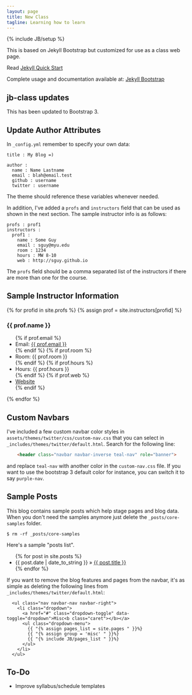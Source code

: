 ```yaml
---
layout: page
title: New Class
tagline: Learning how to learn
---
```

{% include JB/setup %}

This is based on Jekyll Bootstrap but customized for use as a class
web page.

Read [Jekyll Quick Start](http://jekyllbootstrap.com/usage/jekyll-quick-start.html)

Complete usage and documentation available at: [Jekyll Bootstrap](http://jekyllbootstrap.com)

## jb-class updates

This has been updated to Bootstrap 3.

## Update Author Attributes

In `_config.yml` remember to specify your own data:
    
    title : My Blog =)
    
    author :
      name : Name Lastname
      email : blah@email.test
      github : username
      twitter : username

The theme should reference these variables whenever needed.

In addition, I've added a `profs` and `instructors` field that can be
used as shown in the next section. The sample instructor info is as
follows:

```
profs : prof1
instructors :
  prof1 :
    name : Some Guy
    email : sguy@myu.edu
    room : 1234
    hours : MW 8-10
    web : http://sguy.github.io
```

The `profs` field should be a comma separated list of the instructors
if there are more than one for the course.

## Sample Instructor Information
{% for profid in site.profs %}
{% assign prof = site.instructors[profid] %}
<h3>{{ prof.name }}</h3>
<ul class="list-inline">
  {% if prof.email %}
    <li>Email: <a href="mailto:{{ prof.email }}">{{ prof.email }}</a></li>
  {% endif %}
  {% if prof.room %}
    <li>Room: {{ prof.room }}</li>
  {% endif %}
  {% if prof.hours %}
    <li>Hours: {{ prof.hours }}</li>
  {% endif %}
  {% if prof.web %}
    <li><a href="{{ prof.web }}">Website</a></li>
  {% endif %}
</ul>
{% endfor %}

## Custom Navbars

I've included a few custom navbar color styles in
`assets/themes/twitter/css/custom-nav.css`
that you can select in `_includes/themes/twitter/default.html`.
Search for the following line:

```html
    <header class="navbar navbar-inverse teal-nav" role="banner">
```

and replace `teal-nav` with another color in the `custom-nav.css`
file. If you want to use the bootstrap 3 default color for instance,
you can switch it to say `purple-nav`.
    
## Sample Posts

This blog contains sample posts which help stage pages and blog data.
When you don't need the samples anymore just delete the `_posts/core-samples` folder.

    $ rm -rf _posts/core-samples

Here's a sample "posts list".

<ul class="posts">
  {% for post in site.posts %}
    <li><span>{{ post.date | date_to_string }}</span> &raquo; <a href="{{ BASE_PATH }}{{ post.url }}">{{ post.title }}</a></li>
  {% endfor %}
</ul>

If you want to remove the blog features and pages from the navbar,
it's as simple as deleting the following lines from
`_includes/themes/twitter/default.html`:

```
  <ul class="nav navbar-nav navbar-right">
    <li class="dropdown">
      <a href="#" class="dropdown-toggle" data-toggle="dropdown">Misc<b class="caret"></b></a>
      <ul class="dropdown-menu">
        {{ "{% assign pages_list = site.pages " }}%}
        {{ "{% assign group = 'misc' " }}%}
        {{ "{% include JB/pages_list " }}%}
      </ul>
    </li>
  </ul>
```

## To-Do

* Improve syllabus/schedule templates

